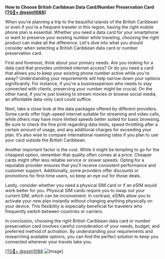 **How to Choose British Caribbean Data Card/Number Preservation Card [[TG💪+ @esim1088](https://t.me/s/esim1088)]**

When you're planning a trip to the beautiful islands of the British Caribbean or even if you're a frequent traveler in this region, having the right mobile phone plan is essential. Whether you need a data card for your smartphone or want to preserve your existing number while traveling, choosing the right product can make all the difference. Let's dive into what you should consider when selecting a British Caribbean data card or number preservation card.

First and foremost, think about your primary needs. Are you looking for a data card that provides unlimited internet access? Or do you need a card that allows you to keep your existing phone number active while you're away? Understanding your requirements will help narrow down your options significantly. For instance, if you're a businessperson who needs to stay connected with clients, preserving your number might be crucial. On the other hand, if you're just looking to stream movies or browse social media, an affordable data-only card could suffice.

Next, take a close look at the data packages offered by different providers. Some cards offer high-speed internet suitable for streaming and video calls, while others may have more limited speeds better suited for basic browsing. Be sure to check the fine print regarding data limits, speed throttling after a certain amount of usage, and any additional charges for exceeding your plan. It’s also wise to compare international roaming rates if you plan to use your card outside the British Caribbean.

Another important factor is the cost. While it might be tempting to go for the cheapest option, remember that quality often comes at a price. Cheaper cards might offer less reliable service or slower speeds. Opting for a reputable provider ensures that you'll receive consistent performance and customer support. Additionally, some providers offer discounts or promotions for first-time users, so keep an eye out for those deals.

Lastly, consider whether you need a physical SIM card or if an eSIM would work better for you. Physical SIM cards require you to swap out your current SIM, which can be inconvenient. In contrast, eSIMs allow you to activate your new plan instantly without changing anything physically on your device. This flexibility is especially beneficial for travelers who frequently switch between countries or carriers.

In conclusion, choosing the right British Caribbean data card or number preservation card involves careful consideration of your needs, budget, and preferred method of activation. By understanding your requirements and researching available options, you can find the perfect solution to keep you connected wherever your travels take you.

[[TG💪+ @esim1088](https://t.me/s/esim1088) ![Image](https://i.postimg.cc/Y0z9fWf4/image.png)]
